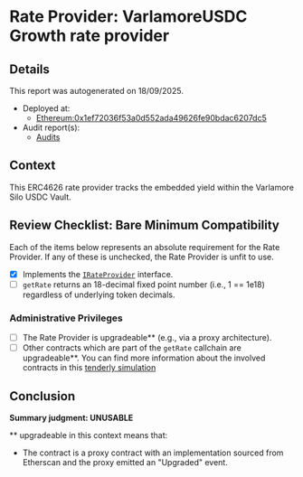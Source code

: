 
# Rate Provider: VarlamoreUSDC Growth rate provider

## Details
This report was autogenerated on 18/09/2025.

- Deployed at:
    - [Ethereum:0x1ef72036f53a0d552ada49626fe90bdac6207dc5](https://etherscan.io/address/0x1ef72036f53a0d552ada49626fe90bdac6207dc5)
- Audit report(s):
    - [Audits](https://docs.silo.finance/docs/audits/)

## Context
This ERC4626 rate provider tracks the embedded yield within the Varlamore Silo USDC Vault.

## Review Checklist: Bare Minimum Compatibility
Each of the items below represents an absolute requirement for the Rate Provider. If any of these is unchecked, the Rate Provider is unfit to use.

- [x] Implements the [`IRateProvider`](https://github.com/balancer/balancer-v2-monorepo/blob/bc3b3fee6e13e01d2efe610ed8118fdb74dfc1f2/pkg/interfaces/contracts/pool-utils/IRateProvider.sol) interface.
- [ ] `getRate` returns an 18-decimal fixed point number (i.e., 1 == 1e18) regardless of underlying token decimals.

### Administrative Privileges
- [ ] The Rate Provider is upgradeable** (e.g., via a proxy architecture).
- [ ] Other contracts which are part of the `getRate` callchain are upgradeable**. You can find more information
   about the involved contracts in this [tenderly simulation](https://www.tdly.co/shared/simulation/20fd841b-2a55-4688-88c7-83cdfd71ea04)

## Conclusion
**Summary judgment: UNUSABLE**

** upgradeable in this context means that:
- The contract is a proxy contract with an implementation sourced from Etherscan and the proxy emitted an "Upgraded" event.
    
